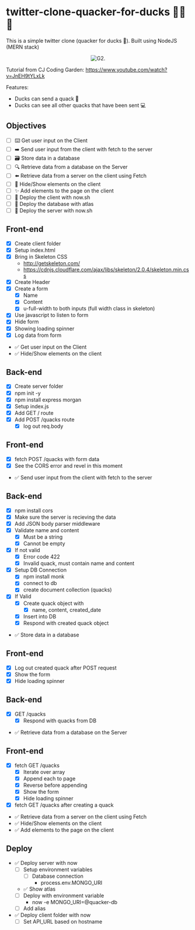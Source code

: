 # twitter-clone-quacker-for-ducks 🦆🦆🦆

This is a simple twitter clone (quacker for ducks 🦆). Built using NodeJS (MERN stack)

<p align='center'>
    <img src='https://quacker.vercel.app/assets/example.gif' alt='G2.'/>
</p>

Tutorial from CJ Coding Garden: https://www.youtube.com/watch?v=JnEH9tYLxLk

Features:

-   Ducks can send a quack 🦆
-   Ducks can see all other quacks that have been sent 💻

## Objectives

-   [ ] ⌨️ Get user input on the Client
-   [ ] ➡️ Send user input from the client with fetch to the server
-   [ ] 🗃 Store data in a database
-   [ ] 🔍 Retrieve data from a database on the Server
-   [ ] ⬅️ Retrieve data from a server on the client using Fetch
-   [ ] 🙈 Hide/Show elements on the client
-   [ ] ✨ Add elements to the page on the client
-   [ ] 🚀 Deploy the client with now.sh
-   [ ] 🚀 Deploy the database with atlas
-   [ ] 🚀 Deploy the server with now.sh

## Front-end

-   [x] Create client folder
-   [x] Setup index.html
-   [x] Bring in Skeleton CSS
    -   http://getskeleton.com/
    -   https://cdnjs.cloudflare.com/ajax/libs/skeleton/2.0.4/skeleton.min.css
-   [x] Create Header
-   [x] Create a form
    -   [x] Name
    -   [x] Content
    -   [x] u-full-width to both inputs (full width class in skeleton)
-   [x] Use javascript to listen to form
-   [x] Hide form
-   [x] Showing loading spinner
-   [x] Log data from form

*   ✅ Get user input on the Client
*   ✅ Hide/Show elements on the client

## Back-end

-   [x] Create server folder
-   [x] npm init -y
-   [x] npm install express morgan
-   [x] Setup index.js
-   [x] Add GET / route
-   [x] Add POST /quacks route
    -   [x] log out req.body

## Front-end

-   [x] fetch POST /quacks with form data
-   [x] See the CORS error and revel in this moment
-   ✅ Send user input from the client with fetch to the server

## Back-end

-   [x] npm install cors
-   [x] Make sure the server is recieving the data
-   [x] Add JSON body parser middleware
-   [x] Validate name and content
    -   [x] Must be a string
    -   [x] Cannot be empty
-   [x] If not valid
    -   [x] Error code 422
    -   [x] Invalid quack, must contain name and content
-   [x] Setup DB Connection
    -   [x] npm install monk
    -   [x] connect to db
    -   [x] create document collection (quacks)
-   [x] If Valid
    -   [x] Create quack object with
        -   [x] name, content, created_date
    -   [x] Insert into DB
    -   [x] Respond with created quack object
-   ✅ Store data in a database

## Front-end

-   [x] Log out created quack after POST request
-   [x] Show the form
-   [x] Hide loading spinner

## Back-end

-   [x] GET /quacks
    -   [x] Respond with quacks from DB
-   ✅ Retrieve data from a database on the Server

## Front-end

-   [x] fetch GET /quacks
    -   [x] Iterate over array
    -   [x] Append each to page
    -   [x] Reverse before appending
    -   [x] Show the form
    -   [x] Hide loading spinner
-   [x] fetch GET /quacks after creating a quack
-   ✅ Retrieve data from a server on the client using Fetch
-   ✅ Hide/Show elements on the client
-   ✅ Add elements to the page on the client

## Deploy

-   ✅ Deploy server with now
    -   [ ] Setup environment variables
        -   [ ] Database connection
            -   process.env.MONGO_URI
    -   ✅ Show atlas
    -   [ ] Deploy with environment variable
        -   now -e MONGO_URI=@quacker-db
    -   [ ] Add alias
-   ✅ Deploy client folder with now
    -   [ ] Set API_URL based on hostname
